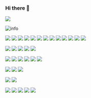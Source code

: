 ### Hi there 👋

![](https://visitor-badge.glitch.me/badge?page_id=zycooper.readme)

![info](https://github-readme-stats.vercel.app/api?username=zycooper&show_icons=true&count_private=true&hide=prs&theme=default_repocard)

![](https://img.shields.io/badge/-.Net-512BD4?style=flat-square&logo=.net&logoColor=ffffff)
![](https://img.shields.io/badge/-C%23-512BD4?style=flat-square&logo=c-sharp&logoColor=ffffff)
![](https://img.shields.io/badge/-SQL-003B57?style=flat-square&logo=microsoft-sql-server&logoColor=ffffff)
![](https://img.shields.io/badge/-Angular-DD0031?style=flat-square&logo=angular&logoColor=ffffff)
![](https://img.shields.io/badge/-JavaScript-F7DF1E?style=flat-square&logo=JavaScript&logoColor=ffffff)
![](https://img.shields.io/badge/-TypeScript-3178C6?style=flat-square&logo=TypeScript&logoColor=ffffff)
![](https://img.shields.io/badge/-HTML-E34F26?style=flat-square&logo=HTML5&logoColor=ffffff)
![](https://img.shields.io/badge/-CSS-1572B6?style=flat-square&logo=css3&logoColor=ffffff)
![](https://img.shields.io/badge/-PHP-777BB4?style=flat-square&logo=PHP&logoColor=ffffff)
![](https://img.shields.io/badge/-Python-3776AB?style=flat-square&logo=Python&logoColor=ffffff)
![](https://img.shields.io/badge/-Java-007396?style=flat-square&logo=java&logoColor=ffffff)
![](https://img.shields.io/badge/-jQuery-0769AD?style=flat-square&logo=jQuery&logoColor=ffffff)
![](https://img.shields.io/badge/-Bootstrap-7952B3?style=flat-square&logo=Bootstrap&logoColor=ffffff)

![](https://img.shields.io/badge/-Visual%20Studio-5C2D91?style=flat-square&logo=visual-studio&logoColor=ffffff)
![](https://img.shields.io/badge/-Visual%20Studio%20Code-007ACC?style=flat-square&logo=visual-studio-code&logoColor=ffffff)
![](https://img.shields.io/badge/-Vim-019733?style=flat-square&logo=vim&logoColor=ffffff)
![](https://img.shields.io/badge/-Sublime%20Text-FF9800?style=flat-square&logo=sublime-text&logoColor=ffffff)
![](https://img.shields.io/badge/-Postman-FF6C37?style=flat-square&logo=Postman&logoColor=ffffff)

![](https://img.shields.io/badge/-Windows-0078D6?style=flat-square&logo=windows&logoColor=ffffff)
![](https://img.shields.io/badge/-Excel-217346?style=flat-square&logo=microsoft-Excel&logoColor=ffffff)
![](https://img.shields.io/badge/-Access-A4373A?style=flat-square&logo=microsoft-access&logoColor=ffffff)
![](https://img.shields.io/badge/-SQL-CC2927?style=flat-square&logo=microsoft-sql-server&logoColor=ffffff)
![](https://img.shields.io/badge/-Oracle-F80000?style=flat-square&logo=Oracle&logoColor=ffffff)
![](https://img.shields.io/badge/-Power%20BI-F2C811?style=flat-square&logo=power-bi&logoColor=ffffff)

![](https://img.shields.io/badge/-Git-F05032?style=flat-square&logo=Git&logoColor=ffffff)
![](https://img.shields.io/badge/-GitHub-181717?style=flat-square&logo=GitHub&logoColor=ffffff)
![](https://img.shields.io/badge/-TFS-6264A7?style=flat-square&logo=microsoft-teams&logoColor=ffffff)

![](https://img.shields.io/badge/-Google%20Analytics-E37400?style=flat-square&logo=google-analytics&logoColor=ffffff)
![](https://img.shields.io/badge/-Adobe%20Analytics-FF0000?style=flat-square&logo=adobe&logoColor=ffffff)

![](https://img.shields.io/badge/-LeetCode-FFA116?style=flat-square&logo=LeetCode&logoColor=ffffff)
![](https://img.shields.io/badge/-Font%20Awesome-339AF0?style=flat-square&logo=Font-Awesome&logoColor=ffffff)
![](https://img.shields.io/badge/-Google%20Keep-FFBB00?style=flat-square&logo=google-keep&logoColor=ffffff)
![](https://img.shields.io/badge/-Evernote-00A82D?style=flat-square&logo=Evernote&logoColor=ffffff)
![](https://img.shields.io/badge/-Microsoft%20OneNote-7719AA?style=flat-square&logo=microsoft-onenote&logoColor=ffffff)

















<!--
**zycooper/zycooper** is a ✨ _special_ ✨ repository because its `README.md` (this file) appears on your GitHub profile.

Here are some ideas to get you started:

- 🔭 I’m currently working on ...
- 🌱 I’m currently learning ...
- 👯 I’m looking to collaborate on ...
- 🤔 I’m looking for help with ...
- 💬 Ask me about ...
- 📫 How to reach me: ...
- 😄 Pronouns: ...
- ⚡ Fun fact: ...
-->
